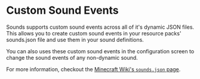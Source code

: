 # Custom Sound Events

Sounds supports custom sound events across all of it's dynamic JSON files. This allows you to create custom sound events in your resource packs' sounds.json file and use them in your sound definitions.

You can also uses these custom sound events in the configuration screen to change the sound events of any non-dynamic sound.

For more information, checkout the [Minecraft Wiki's `sounds.json` page](https://minecraft.wiki/Sounds.json).
